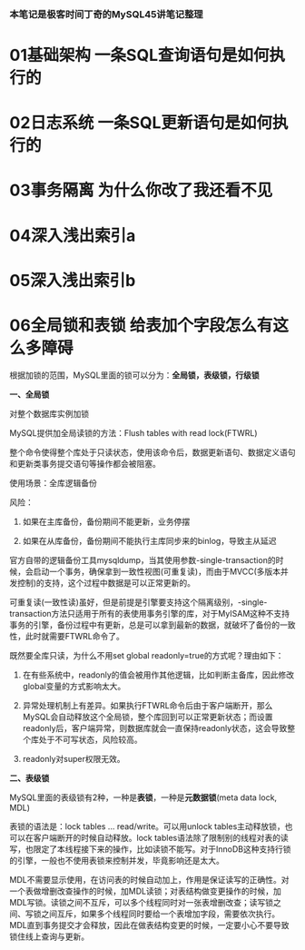 ### 本笔记是极客时间丁奇的MySQL45讲笔记整理

# 01基础架构 一条SQL查询语句是如何执行的

# 02日志系统 一条SQL更新语句是如何执行的

# 03事务隔离 为什么你改了我还看不见

# 04深入浅出索引a

# 05深入浅出索引b

# 06全局锁和表锁 给表加个字段怎么有这么多障碍

根据加锁的范围，MySQL里面的锁可以分为：**全局锁，表级锁，行级锁**

**一、全局锁**

对整个数据库实例加锁

MySQL提供加全局读锁的方法：Flush tables with read lock(FTWRL)

整个命令使得整个库处于只读状态，使用该命令后，数据更新语句、数据定义语句和更新类事务提交语句等操作都会被阻塞。

使用场景：全库逻辑备份

风险：

1. 如果在主库备份，备份期间不能更新，业务停摆

2. 如果在从库备份，备份期间不能执行主库同步来的binlog，导致主从延迟

官方自带的逻辑备份工具mysqldump，当其使用参数-single-transaction的时候，会启动一个事务，确保拿到一致性视图(可重复读)，而由于MVCC(多版本并发控制)的支持，这个过程中数据是可以正常更新的。

可重复读(一致性读)虽好，但是前提是引擎要支持这个隔离级别，-single-transaction方法只适用于所有的表使用事务引擎的库，对于MyISAM这种不支持事务的引擎，备份过程中有更新，总是可以拿到最新的数据，就破坏了备份的一致性，此时就需要FTWRL命令了。

既然要全库只读，为什么不用set global readonly=true的方式呢？理由如下：

1. 在有些系统中，readonly的值会被用作其他逻辑，比如判断主备库，因此修改global变量的方式影响太大。

2. 异常处理机制上有差异。如果执行FTWRL命令后由于客户端断开，那么MySQL会自动释放这个全局锁，整个库回到可以正常更新状态；而设置readonly后，客户端异常，则数据库就会一直保持readonly状态，这会导致整个库处于不可写状态，风险较高。

3.  readonly对super权限无效。

**二、表级锁**

MySQL里面的表级锁有2种，一种是**表锁**，一种是**元数据锁**(meta data lock, MDL)

表锁的语法是：lock tables ... read/write。可以用unlock tables主动释放锁，也可以在客户端断开的时候自动释放。lock tables语法除了限制别的线程对表的读写，也限定了本线程接下来的操作，比如读锁不能写。对于InnoDB这种支持行锁的引擎，一般也不使用表锁来控制并发，毕竟影响还是太大。

MDL不需要显示使用，在访问表的时候自动加上，作用是保证读写的正确性。对一个表做增删改查操作的时候，加MDL读锁；对表结构做变更操作的时候，加MDL写锁。读锁之间不互斥，可以多个线程同时对一张表增删改查；读写锁之间、写锁之间互斥，如果多个线程同时要给一个表增加字段，需要依次执行。MDL直到事务提交才会释放，因此在做表结构变更的时候，一定要小心不要导致锁住线上查询与更新。
